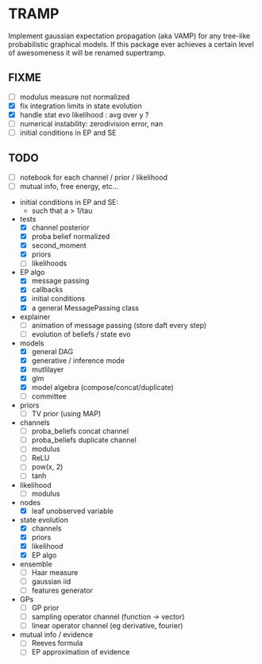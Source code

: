 # TRAMP

Implement gaussian expectation propagation (aka VAMP)
for any tree-like probabilistic graphical models.
If this package ever achieves a certain level of awesomeness it
will be renamed supertramp.

## FIXME

- [ ] modulus measure not normalized
- [x] fix integration limits in state evolution
- [x] handle stat evo likelihood : avg over y ?
- [ ] numerical instability: zerodivision error, nan
- [ ] initial conditions in EP and SE

## TODO

- [ ] notebook for each channel / prior / likelihood
- [ ] mutual info, free energy,  etc...
- initial conditions in EP and SE:
  - such that a > 1/tau
- tests
  - [x] channel posterior
  - [x] proba belief normalized
  - [x] second_moment
  - [x] priors
  - [ ] likelihoods
- EP algo
  - [x] message passing
  - [x] callbacks
  - [x] initial conditions
  - [x] a general MessagePassing class
- explainer
  - [ ] animation of message passing (store daft every step)
  - [ ] evolution of beliefs / state evo
- models
  - [x] general DAG
  - [x] generative / inference mode
  - [x] mutlilayer
  - [x] glm
  - [x] model algebra (compose/concat/duplicate)
  - [ ] committee
- priors
  - [ ] TV prior (using MAP)
- channels
  - [ ] proba_beliefs concat channel
  - [ ] proba_beliefs duplicate channel
  - [ ] modulus
  - [ ] ReLU
  - [ ] pow(x, 2)
  - [ ] tanh
- likelihood
  - [ ] modulus
- nodes
  - [x] leaf unobserved variable
- state evolution
  - [x] channels
  - [x] priors
  - [x] likelihood
  - [x] EP algo
- ensemble
  - [ ] Haar measure
  - [ ] gaussian iid
  - [ ] features generator
- GPs
  - [ ] GP prior
  - [ ] sampling operator channel (function -> vector)
  - [ ] linear operator channel (eg derivative, fourier)
- mutual info / evidence
  - [ ] Reeves formula
  - [ ] EP approximation of evidence
